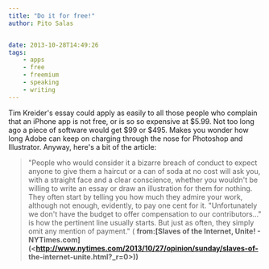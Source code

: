 ```yaml
---
title: "Do it for free!"
author: Pito Salas


date: 2013-10-28T14:49:26
tags:
    - apps
    - free
    - freemium
    - speaking
    - writing
---
```




Tim Kreider's essay could apply as easily to all those people who complain
that an iPhone app is not free, or is so so expensive at $5.99. Not too long
ago a piece of software would get $99 or $495. Makes you wonder how long Adobe
can keep on charging through the nose for Photoshop and Illustrator. Anyway,
here's a bit of the article:

> "People who would consider it a bizarre breach of conduct to expect anyone
> to give them a haircut or a can of soda at no cost will ask you, with a
> straight face and a clear conscience, whether you wouldn't be willing to
> write an essay or draw an illustration for them for nothing. They often
> start by telling you how much they admire your work, although not enough,
> evidently, to pay one cent for it. "Unfortunately we don't have the budget
> to offer compensation to our contributors…" is how the pertinent line
> usually starts. But just as often, they simply omit any mention of payment."
> ( **from:[Slaves of the Internet, Unite! -
> NYTimes.com](<http://www.nytimes.com/2013/10/27/opinion/sunday/slaves-of-
> the-internet-unite.html?_r=0>))**




